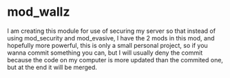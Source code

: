 # mod_wallz
I am creating this module for use of securing my server so that instead of using mod_security and mod_evasive, I have the 2 mods in this mod, and hopefully more powerful, this is only a small personal project, so if you wanna commit something you can, but I will usually deny the commit because the code on my computer is more updated than the commited one, but at the end it will be merged.
